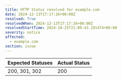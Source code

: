 ```yaml
---
title: HTTP Status resolved for example.com
date: 2024-12-13T17:17:26+00:00Z
resolved: True
resolvedWhen: 2024-12-13T17:17:26+00:00Z
resolvedStartTime: 2024-10-25T21:09:43.191474+00:00
severity: notice
affected:
  - example.com
section: issue
---
```


| Expected Statuses | Actual Status  |
|-------------------|----------------|
| 200, 301, 302 | 200 |
